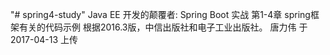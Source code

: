 "# spring4-study"
Java EE 开发的颠覆者: Spring Boot 实战
第1-4章 spring框架有关的代码示例
根据2016.3版，中信出版社和电子工业出版社。
唐力伟 于 2017-04-13 上传

